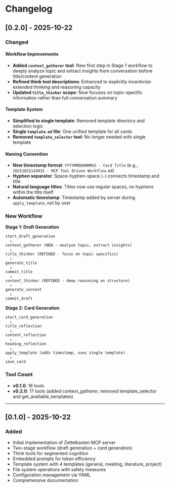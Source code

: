 # Changelog

## [0.2.0] - 2025-10-22

### Changed

#### Workflow Improvements
- **Added `context_gatherer` tool**: New first step in Stage 1 workflow to deeply analyze topic and extract insights from conversation before title/content generation
- **Refined think tool descriptions**: Enhanced to explicitly incentivize extended thinking and reasoning capacity
- **Updated `title_thinker` scope**: Now focuses on topic-specific information rather than full conversation summary

#### Template System
- **Simplified to single template**: Removed template directory and selection logic
- **Single `template.md` file**: One unified template for all cards
- **Removed `template_selector` tool**: No longer needed with single template

#### Naming Convention
- **New timestamp format**: `YYYYMMDDHHMMSS - Card Title` (e.g., `20251022143015 - MCP Tool Driven Workflow.md`)
- **Hyphen separator**: Space-hyphen-space (` - `) connects timestamp and title
- **Natural language titles**: Titles now use regular spaces, no hyphens within the title itself
- **Automatic timestamp**: Timestamp added by server during `apply_template`, not by user

### New Workflow

**Stage 1: Draft Generation**
```
start_draft_generation
  ↓
context_gatherer (NEW - analyze topic, extract insights)
  ↓
title_thinker (REFINED - focus on topic specifics)
  ↓
generate_title
  ↓
commit_title
  ↓
content_thinker (REFINED - deep reasoning on structure)
  ↓
generate_content
  ↓
commit_draft
```

**Stage 2: Card Generation**
```
start_card_generation
  ↓
title_reflection
  ↓
content_reflection
  ↓
heading_reflection
  ↓
apply_template (adds timestamp, uses single template)
  ↓
save_card
```

### Tool Count
- **v0.1.0**: 18 tools
- **v0.2.0**: 17 tools (added context_gatherer, removed template_selector and get_available_templates)

---

## [0.1.0] - 2025-10-22

### Added
- Initial implementation of Zettelkasten MCP server
- Two-stage workflow (draft generation + card generation)
- Think tools for segmented cognition
- Embedded prompts for token efficiency
- Template system with 4 templates (general, meeting, literature, project)
- File system operations with safety measures
- Configuration management via YAML
- Comprehensive documentation

